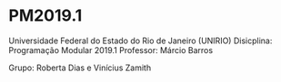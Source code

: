# PM2019.1

Universidade Federal do Estado do Rio de Janeiro (UNIRIO)
Disicplina: Programação Modular 2019.1
Professor: Márcio Barros

Grupo: Roberta Dias e Vinícius Zamith
